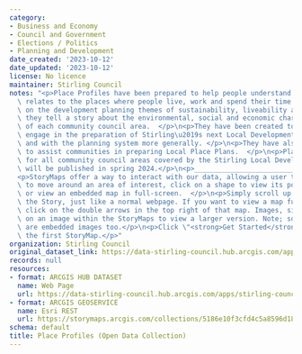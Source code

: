 ```yaml
---
category:
- Business and Economy
- Council and Government
- Elections / Politics
- Planning and Development
date_created: '2023-10-12'
date_updated: '2023-10-12'
license: No licence
maintainer: Stirling Council
notes: "<p>Place Profiles have been prepared to help people understand how Planning\
  \ relates to the places where people live, work and spend their time.</p>\n<p>Based\
  \ on the development planning themes of sustainability, liveability and productivity,\
  \ they tell a story about the environmental, social and economic characteristics\
  \ of each community council area.  </p>\n<p>They have been created to help people\
  \ engage in the preparation of Stirling\u2019s next Local Development Plan (LDP3),\
  \ and with the planning system more generally. </p>\n<p>They have also been produced\
  \ to assist communities in preparing Local Place Plans.  </p>\n<p>Place Profiles\
  \ for all community council areas covered by the Stirling Local Development Plan\
  \ will be published in spring 2024.</p>\n<p>______________________________</p>\n\
  <p>StoryMaps offer a way to interact with our data, allowing a user the ability\
  \ to move around an area of interest, click on a shape to view its pop-up information,\
  \ or view an embedded map in full-screen.  </p>\n<p>Simply scroll up and down through\
  \ the Story, just like a normal webpage. If you want to view a map full-screen,\
  \ click on the double arrows in the top right of that map. Images, simply click\
  \ on an image within the StoryMaps to view a larger version. Note; some of our graphs\
  \ are embedded images too.</p>\n<p>Click \"<strong>Get Started</strong>\" to view\
  \ the first StoryMap.</p>"
organization: Stirling Council
original_dataset_link: https://data-stirling-council.hub.arcgis.com/apps/stirling-council::place-profiles-open-data-collection
records: null
resources:
- format: ARCGIS HUB DATASET
  name: Web Page
  url: https://data-stirling-council.hub.arcgis.com/apps/stirling-council::place-profiles-open-data-collection
- format: ARCGIS GEOSERVICE
  name: Esri REST
  url: https://storymaps.arcgis.com/collections/5186e10f3cfd4c5a8596d1846f817cc5
schema: default
title: Place Profiles (Open Data Collection)
---
```

